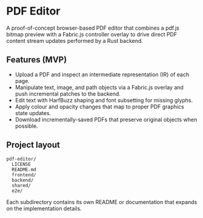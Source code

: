 # PDF Editor

A proof-of-concept browser-based PDF editor that combines a pdf.js bitmap preview with a Fabric.js controller overlay to drive direct PDF content stream updates performed by a Rust backend.

## Features (MVP)
- Upload a PDF and inspect an intermediate representation (IR) of each page.
- Manipulate text, image, and path objects via a Fabric.js overlay and push incremental patches to the backend.
- Edit text with HarfBuzz shaping and font subsetting for missing glyphs.
- Apply colour and opacity changes that map to proper PDF graphics state updates.
- Download incrementally-saved PDFs that preserve original objects when possible.

## Project layout
```
pdf-editor/
  LICENSE
  README.md
  frontend/
  backend/
  shared/
  e2e/
```

Each subdirectory contains its own README or documentation that expands on the implementation details.
